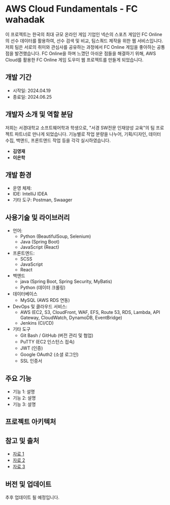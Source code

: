 # AWS Cloud Fundamentals - FC wahadak

이 프로젝트는 한국의 최대 규모 온라인 게임 기업인 넥슨의 스포츠 게임인 FC Online의 선수 데이터를 활용하여, 선수 검색 및 비교, 팀스쿼드 제작을
위한 웹 서비스입니다. 저희 팀은 서로의 취미와 관심사를 공유하는 과정에서 FC Online 게임을 좋아하는 공통점을 발견했습니다. FC Online을 하며 느꼈던 
아쉬운 점들을 해결하기 위해, AWS Cloud를 활용한 FC Online 게임 도우미 웹 프로젝트를 만들게 되었습니다.

## 개발 기간

- 시작일: 2024.04.19
- 종료일: 2024.06.25

## 개발자 소개 및 역할 분담

저희는 서경대학교 소프트웨어학과 학생으로, "서경 SW전문 인재양성 교육"의 팀 프로젝트 파트너로 만나게 되었습니다.
기능별로 작업 분량을 나누어, 기획/디자인, 데이터 수집, 백앤드, 프론트앤드 작업 등을 각각 실시하였습니다.

- **김영재** 
- **이은학** 

## 개발 환경

- 운영 체제: 
- IDE: IntelliJ IDEA
- 기타 도구: Postman, Swaager

## 사용기술 및 라이브러리

- 언어:
    - Python (BeautifulSoup, Selenium)
    - Java (Spring Boot)
    - JavaScript (React)
- 프론트엔드:
    - SCSS
    - JavaScript
    - React
- 백앤드
    - java (Spring Boot, Spring Security, MyBatis)
    - Python (데이터 크롤링)
- 데이터베이스
    - MySQL (AWS RDS 연동)
- DevOps 및 클라우드 서비스:
    - AWS (EC2, S3, CloudFront, WAF, EFS, Route 53, RDS, Lambda, API Gateway, CloudWatch, DynamoDB, EventBridge)
    - Jenkins (CI/CD)
- 기타 도구
    - Git Bash / GitHub (버전 관리 및 협업)
    - PuTTY (EC2 인스턴스 접속)
    - JWT (인증)
    - Google OAuth2 (소셜 로그인)
    - SSL 인증서

## 주요 기능

- 기능 1: 설명
- 기능 2: 설명
- 기능 3: 설명

## 프로젝트 아키텍처



## 참고 및 출처

- [자료 1](링크)
- [자료 2](링크)
- [자료 3](링크)

## 버전 및 업데이트

추후 업데이트 될 예정입니다.
